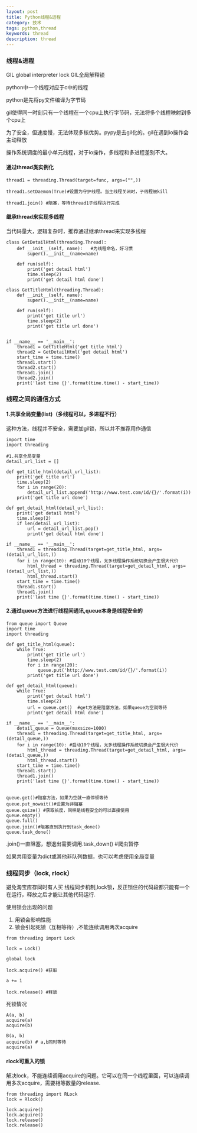 ```yaml
---
layout: post
title: Python线程&进程
category: 技术
tags: python,thread
keywords: thread
description: thread
---
```

### 线程&进程

GIL global interpreter lock GIL全局解释锁

python中一个线程对应于c中的线程

python是先将py文件编译为字节码

gil使得同一时刻只有一个线程在一个cpu上执行字节码，无法将多个线程映射到多个cpu上 

为了安全，但速度慢，无法体现多核优势。pypy是去gil化的。gil在遇到io操作会主动释放

  

操作系统调度的最小单元线程，对于io操作，多线程和多进程差别不大。

#### 通过thread类实例化
```
thread1 = threading.Thread(target=func, args=("",))

thread1.setDaemon(True)#设置为守护线程。当主线程关闭时，子线程被kill

thread1.join() #阻塞，等待thread1子线程执行完成
```
#### 继承thread来实现多线程
当代码量大，逻辑复杂时，推荐通过继承thread来实现多线程
```
class GetDetailHtml(threading.Thread):
    def __init__(self, name):   #为线程命名，好习惯
        super().__init__(name=name)
    
    def run(self):
        print('get detail html')
        time.sleep(2)
        print('get detail html done')

class GetTitleHtml(threading.Thread):
    def __init__(self, name):
        super().__init__(name=name)

    def run(self):
        print('get title url')
        time.sleep(2)
        print('get title url done')


if __name__ == '__main__':
    thread1 = GetTitleHtml('get title html')
    thread2 = GetDetailHtml('get detail html')
    start_time = time.time()
    thread1.start()
    thread2.start()
    thread1.join()
    thread2.join()
    print('last time {}'.format(time.time() - start_time))
```
  

### 线程之间的通信方式

#### 1.共享全局变量(list)（多线程可以，多进程不行）

这种方法，线程并不安全，需要加gil锁，所以并不推荐用作通信
```
import time
import threading

#1.共享全局变量
detail_url_list = []

def get_title_html(detail_url_list):
    print('get title url')
    time.sleep(2)
    for i in range(20):
        detail_url_list.append('http://www.test.com/id/{}/'.format(i))
    print('get title url done')

def get_detail_html(detail_url_list):
    print('get detail html')
    time.sleep(2)
    if len(detail_url_list):
        url = detail_url_list.pop()
        print('get detail html done')

if __name__ == '__main__':
    thread1 = threading.Thread(target=get_title_html, args=(detail_url_list,))
    for i in range(10): #启动10个线程，太多线程操作系统切换会产生很大代价
        html_thread = threading.Thread(target=get_detail_html, args=(detail_url_list,))
        html_thread.start()
    start_time = time.time()
    thread1.start()
    thread1.join()
    print('last time {}'.format(time.time() - start_time))
```

#### 2.通过queue方法进行线程间通讯,queue本身是线程安全的
```
from queue import Queue
import time
import threading

def get_title_html(queue):
    while True:
        print('get title url')
        time.sleep(2)
        for i in range(20):
            queue.put('http://www.test.com/id/{}/'.format(i))
        print('get title url done')

def get_detail_html(queue):
    while True:
        print('get detail html')
        time.sleep(2)
        url = queue.get()  #get方法是阻塞方法，如果queue为空就等待
        print('get detail html done')

if __name__ == '__main__':
    detail_queue = Queue(maxsize=1000)
    thread1 = threading.Thread(target=get_title_html, args=(detail_queue,))
    for i in range(10): #启动10个线程，太多线程操作系统切换会产生很大代价
        html_thread = threading.Thread(target=get_detail_html, args=(detail_queue,))
        html_thread.start()
    start_time = time.time()
    thread1.start()
    thread1.join()
    print('last time {}'.format(time.time() - start_time))


queue.get()#阻塞方法，如果为空就一直停顿等待
queue.put_nowait()#设置为非阻塞
queue.qsize() #获取长度，同样是线程安全的可以直接使用
queue.empty()
queue.full()
queue.join()#阻塞直到执行到task_done()
queue.task_done()
```
.join()一直阻塞，想退出需要调用.task_down() #爬虫暂停

如果共用变量为dict或其他非队列数据，也可以考虑使用全局变量


### 线程同步（lock, rlock）

避免淘宝库存同时有人买
线程同步机制,lock锁，反正锁住的代码段都只能有一个在运行，释放之后才能让其他代码运行.

使用锁会出现的问题
1. 用锁会影响性能
2. 锁会引起死锁（互相等待）,不能连续调用两次acquire
```
from threading import Lock

lock = Lock()

global lock

lock.acquire() #获取

a += 1

lock.release() #释放
```
死锁情况
```
A(a, b)
acquire(a)
acquire(b)

B(a, b)
acquire(b) # a,b同时等待
acquire(a)
```

#### rlock可重入的锁
解决lock，不能连续调用acquire的问题。它可以在同一个线程里面，可以连续调用多次acquire，需要相等数量的release.
```
from threading import RLock
lock = Rlock()

lock.acquire()
lock.acquire()
lock.release()
lock.release()
```